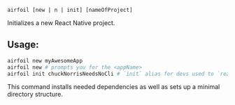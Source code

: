 `airfoil [new | n | init] [nameOfProject]`

Initializes a new React Native project.

## Usage:

```bash
airfoil new myAwesomeApp
airfoil new # prompts you for the <appName>
airfoil init chuckNorrisNeedsNoCli # `init` alias for devs used to `react-native init <appName>`
```

This command installs needed dependencies as well as sets up a minimal
directory structure.
